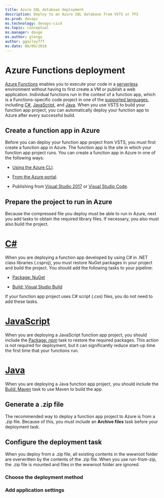 ```yaml
---
title: Azure SQL database deployment
description: Deploy to an Azure SQL database from VSTS or TFS
ms.prod: devops
ms.technology: devops-cicd
ms.topic: conceptual
ms.manager: douge
ms.author: glenga
author: ggailey777
ms.date: 08/09/2018
---
```


# Azure Functions deployment

[Azure Functions](https://docs.microsoft.com/azure/azure-functions/functions-overview) enables you to execute your code in a [serverless](https://azure.microsoft.com/overview/serverless-computing/) environment without having to first create a VM or publish a web application. Individual functions run in the context of a function app, which is a Functions-specific code project in one of the [supported languages](https://docs.microsoft.com/azure/azure-functions/supported-languages), including [C#](#tab/csharp), [JavaScript](#tab/javascript), and [Java](#tab/java). When you use VSTS to build your function app project, you can automatically deploy your function app to Azure after every successful build.  

<!--note I am not going to even mention the built-in CI that's part of App Service :^) -->

## Create a function app in Azure

Before you can deploy your function app project from VSTS, you must first create a function app in Azure. The function app is the site in which your function app project runs. You can create a function app in Azure in one of the following ways:

* [Using the Azure CLI](https://docs.microsoft.com/azure/azure-functions/scripts/functions-cli-create-serverless).

* [From the Azure portal](https://docs.microsoft.com/azure/azure-functions/functions-create-first-azure-function#create-a-function-app).

* Publishing from [Visual Studio 2017](https://docs.microsoft.com/azure/azure-functions/functions-develop-vs#publish-to-azure) or [Visual Studio Code](https://code.visualstudio.com/tutorials/functions-extension/deploy-app).

## Prepare the project to run in Azure

Because the compressed file you deploy must be able to run in Azure, next you add tasks to obtain the required library files. If necessary, you also must also build the project.  

# [C#](#tab/csharp)

When you are deploying a function app developed by using C# in .NET class libraries (.csproj), you must restore NuGet packages in your project and build the project. You should add the following tasks to your pipeline:

* [Package: NuGet](../tasks/package/nuget.md)

* [Build: Visual Studio Build](../tasks/build/visual-studio-build.md)   

If your function app project uses C# script (.cxs) files, you do not need to add these tasks. 

# [JavaScript](#tab/javascript)

When you are deploying a JavaScript function app project, you should include the [Package: npm](../tasks/package/npm.md) task to restore the required packages. This action is not required for deployment, but it can significantly reduce start-up time the first time that your functions run.

# [Java](#tab/java)

When you are deploying a Java function app project, you should include the [Build: Maven](../tasks/build/maven.md) task to use Maven to build the app. 

<!-- Need to verify that this is actually true -->

## Generate a .zip file

The recommended way to deploy a function app project to Azure is from a .zip file. Because of this, you must include an **Archive files** task before your deployment task.  

## Configure the deployment task

When you deploy from a .zip file, all existing contents in the wwwroot folder are overwritten by the contents of the .zip file. When you use run-from-zip, the .zip file is mounted and files in the wwwroot folder are ignored.

### Choose the deployment method

### Add application settings

